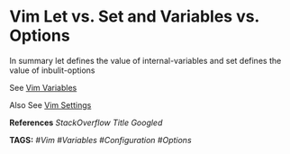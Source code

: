 # Vim Let vs. Set and Variables vs. Options

In summary let defines the value of internal-variables and set defines the value of inbulit-options

See [Vim Variables](<vimscript variables.md> "Vim Variables")

Also See [Vim Settings](<vimscript options.md> "Vim Options")

__References__
_StackOverflow Title Googled_

__TAGS:__
_#Vim #Variables #Configuration #Options_
